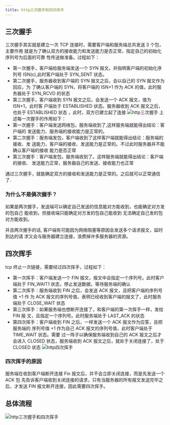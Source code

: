 ```yaml
---
title: http三次握手和四次挥手
---
```


## 三次握手

三次握手其实就是建立一次 TCP 连接时，需要客户端和服务端总共发送 3 个包，主要作用
就是为了确认双方的接收能力和发送能力是否正常，指定自己的初始化序列号为后面的可靠
性传送做准备。过程如下：

-   第一次握手，客户端给服务端发送一个 SYN 报文。并指明客户端的初始化序列号
    ISN(c),此时客户端处于 SYN_SENT 状态。
-   第二次握手，服务器收到客户端的 SYN 报文之后，会以自己的 SYN 报文作为回应，为
    了确认客户端的 SYN，将客户端的 ISN+1 作为 ACK 的值，此时服务器处于 SYN_RCVD
    的状态
-   第三次握手，客户端收到 SYN 报文之后，会发送一个 ACK 报文，值为 ISN+1，此时客
    户端处于 ESTABLISHED 状态。服务器收到 ACK 报文之后，也处于 ESTABLISHED 状态
    ，此时，双方已建立起了连接
    ![http三次握手](https://leexiaop.github.io/static/ibadgers/interview/http_tcp_woshou.png)
    上述每一次握手的作用如下：
-   第一次握手：客户端发送网络包，服务端收到了,这样服务端就能得出结论：客户端的
    发送能力、服务端的接收能力是正常的。
-   第二次握手：服务端发包，客户端收到了这样客户端就能得出结论：服务端的接收、发
    送能力，客户端的接收、发送能力是正常的。不过此时服务器并不能确认客户端的接收
    能力是否正常
-   第三次握手：客户端发包，服务端收到了。这样服务端就能得出结论：客户端的接收、
    发送能力正常，服务器自己的发送、接收能力也正常

通过三次握手，就能确定双方的接收和发送能力是正常的。之后就可以正常通信了.

### 为什么不是俩次握手？

如果是两次握手，发送端可以确定自己发送的信息能对方能收到，也能确定对方发的包自己
能收到，但接收端只能确定对方发的包自己能收到 无法确定自己发的包对方能收到。

并且两次握手的话, 客户端有可能因为网络阻塞等原因会发送多个请求报文，延时到达的请
求又会与服务器建立连接，浪费掉许多服务器的资源。

## 四次挥手

tcp 终止一次链接，需要经过四次挥手，过程如下：

-   第一次挥手：客户端发送一个 FIN 报文，报文中会指定一个序列号。此时客户端处于
    FIN_WAIT1 状态，停止发送数据，等待服务端的确认
-   第二次挥手：服务端收到 FIN 之后，会发送 ACK 报文，且把客户端的序列号值 +1 作
    为 ACK 报文的序列号值，表明已经收到客户端的报文了，此时服务端处于 CLOSE_WAIT
    状态
-   第三次挥手：如果服务端也想断开连接了，和客户端的第一次挥手一样，发给 FIN 报
    文，且指定一个序列号。此时服务端处于 LAST_ACK 的状态
-   第四次挥手：客户端收到 FIN 之后，一样发送一个 ACK 报文作为应答，且把服务端的
    序列号值 +1 作为自己 ACK 报文的序列号值，此时客户端处于 TIME_WAIT 状态。需要
    过一阵子以确保服务端收到自己的 ACK 报文之后才会进入 CLOSED 状态，服务端收到
    ACK 报文之后，就处于关闭连接了，处于 CLOSED 状态
    ![http四次挥手](https://leexiaop.github.io/static/ibadgers/interview/http_tcp_huishou.png)

### 四次挥手的原因

服务端在收到客户端断开连接 Fin 报文后，并不会立即关闭连接，而是先发送一个 ACK 包
先告诉客户端收到关闭连接的请求，只有当服务器的所有报文发送完毕之后，才发送 FIN
报文断开连接，因此需要四次挥手。

## 总体流程

![http三次握手和四次挥手](https://leexiaop.github.io/static/ibadgers/interview/http_tcp_wohui.png)
